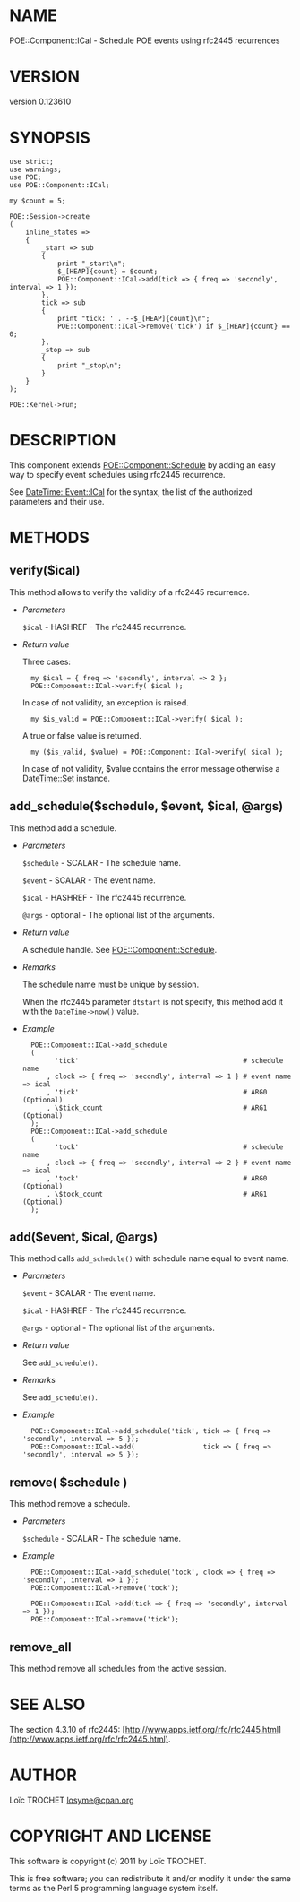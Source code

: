 # NAME

POE::Component::ICal - Schedule POE events using rfc2445 recurrences

# VERSION

version 0.123610

# SYNOPSIS

    use strict;
    use warnings;
    use POE;
    use POE::Component::ICal;

    my $count = 5;

    POE::Session->create
    (
        inline_states =>
        {
            _start => sub
            {
                print "_start\n";
                $_[HEAP]{count} = $count;
                POE::Component::ICal->add(tick => { freq => 'secondly', interval => 1 });
            },
            tick => sub
            {
                print "tick: ' . --$_[HEAP]{count}\n";
                POE::Component::ICal->remove('tick') if $_[HEAP]{count} == 0;
            },
            _stop => sub
            {
                print "_stop\n";
            }
        }
    );

    POE::Kernel->run;

# DESCRIPTION

This component extends [POE::Component::Schedule](http://search.cpan.org/perldoc?POE::Component::Schedule) by adding an easy way to specify event schedules
using rfc2445 recurrence.

See [DateTime::Event::ICal](http://search.cpan.org/perldoc?DateTime::Event::ICal) for the syntax, the list of the authorized parameters and their use.

# METHODS

## verify($ical)

This method allows to verify the validity of a rfc2445 recurrence.

- _Parameters_

    `$ical` - HASHREF - The rfc2445 recurrence.

- _Return value_

    Three cases:

        my $ical = { freq => 'secondly', interval => 2 };
        POE::Component::ICal->verify( $ical );

    In case of not validity, an exception is raised.

        my $is_valid = POE::Component::ICal->verify( $ical );

    A true or false value is returned.

        my ($is_valid, $value) = POE::Component::ICal->verify( $ical );

    In case of not validity, $value contains the error message otherwise a [DateTime::Set](http://search.cpan.org/perldoc?DateTime::Set) instance.

## add\_schedule($schedule, $event, $ical, @args)

This method add a schedule.

- _Parameters_

    `$schedule` - SCALAR - The schedule name.

    `$event` - SCALAR - The event name.

    `$ical` - HASHREF - The rfc2445 recurrence.

    `@args` - optional - The optional list of the arguments.

- _Return value_

    A schedule handle. See [POE::Component::Schedule](http://search.cpan.org/perldoc?POE::Component::Schedule).

- _Remarks_

    The schedule name must be unique by session.

    When the rfc2445 parameter `dtstart` is not specify, this method add it with the `DateTime->now()` value.

- _Example_

        POE::Component::ICal->add_schedule
        (
              'tick'                                         # schedule name
            , clock => { freq => 'secondly', interval => 1 } # event name => ical
            , 'tick'                                         # ARG0 (Optional)
            , \$tick_count                                   # ARG1 (Optional)
        );
        POE::Component::ICal->add_schedule
        (
              'tock'                                         # schedule name
            , clock => { freq => 'secondly', interval => 2 } # event name => ical
            , 'tock'                                         # ARG0 (Optional)
            , \$tock_count                                   # ARG1 (Optional)
        );

## add($event, $ical, @args)

This method calls `add_schedule()` with schedule name equal to event name.

- _Parameters_

    `$event` - SCALAR - The event name.

    `$ical` - HASHREF - The rfc2445 recurrence.

    `@args` - optional - The optional list of the arguments.

- _Return value_

    See `add_schedule()`.

- _Remarks_

    See `add_schedule()`.

- _Example_

        POE::Component::ICal->add_schedule('tick', tick => { freq => 'secondly', interval => 5 });
        POE::Component::ICal->add(                 tick => { freq => 'secondly', interval => 5 });

## remove( $schedule )

This method remove a schedule.

- _Parameters_

    `$schedule` - SCALAR - The schedule name.

- _Example_

        POE::Component::ICal->add_schedule('tock', clock => { freq => 'secondly', interval => 1 });
        POE::Component::ICal->remove('tock');

        POE::Component::ICal->add(tick => { freq => 'secondly', interval => 1 });
        POE::Component::ICal->remove('tick');

## remove\_all

This method remove all schedules from the active session.

# SEE ALSO

The section 4.3.10 of rfc2445: [http://www.apps.ietf.org/rfc/rfc2445.html](http://www.apps.ietf.org/rfc/rfc2445.html).

# AUTHOR

Loïc TROCHET <losyme@cpan.org>

# COPYRIGHT AND LICENSE

This software is copyright (c) 2011 by Loïc TROCHET.

This is free software; you can redistribute it and/or modify it under
the same terms as the Perl 5 programming language system itself.
